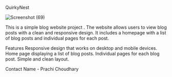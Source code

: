 QuirkyNest



![Screenshot (69)](https://github.com/user-attachments/assets/3b5def16-72dd-4ee3-a9eb-2c0a469cf4bf)


This is a simple blog website project . The website allows users to view blog posts with a clean and responsive design. It includes a homepage with a list of blog posts and individual pages for each post.

Features
Responsive design that works on desktop and mobile devices.
Home page displaying a list of blog posts.
Individual pages for each blog post.
Simple and clean layout.



Contact
 Name - Prachi Choudhary

